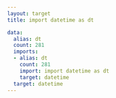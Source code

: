 ```yaml
---
layout: target
title: import datetime as dt

data:
  alias: dt
  count: 281
  imports:
  - alias: dt
    count: 281
    import: import datetime as dt
    target: datetime
  target: datetime
---
```

